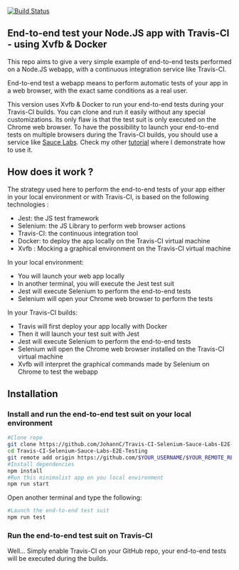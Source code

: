 [![Build Status](https://travis-ci.org/jrebecchi/Travis-CI-Selenium-Xvfb-E2E-Testing.svg?branch=master)](https://travis-ci.org/jrebecchi/Travis-CI-Selenium-Xvfb-E2E-Testing)

## End-to-end test your Node.JS app with Travis-CI - using Xvfb & Docker

This repo aims to give a very simple example of end-to-end tests performed on a Node.JS webapp, with a continuous integration service like Travis-CI.

End-to-end test a webapp means to perform automatic tests of your app in a web browser, with the exact same conditions as a real user.

This version uses Xvfb & Docker to run your end-to-end tests during your Travis-CI builds. You can clone and run it easily without any special customizations. Its only flaw is that the test suit is only executed on the Chrome web browser. To have the possibility to launch your end-to-end tests on multiple browsers during the Travis-CI builds, you should use a service like [Sauce Labs](https://saucelabs.com). Check my other [tutorial](https://github.com/JohannC/Travis-CI-Selenium-Sauce-Labs-E2E-Testing) where I demonstrate how to use it.

## How does it work ?
The strategy used here to perform the end-to-end tests of your app either in your local environment or with Travis-CI, is based on the following technologies :
* Jest: the JS test framework 
* Selenium: the JS Library to perform web browser actions
* Travis-CI: the continuous integration tool
* Docker: to deploy the app locally on the Travis-CI virtual machine
* Xvfb : Mocking a graphical environment on the Travis-CI virtual machine

In your local environment:
* You will launch your web app locally
* In another terminal, you will execute the Jest test suit
* Jest will execute Selenium to perform the end-to-end tests
* Selenium will open your Chrome web browser to perform the tests

In your Travis-CI builds:
* Travis will first deploy your app locally with Docker
* Then it will launch your test suit with Jest
* Jest will execute Selenium to perform the end-to-end tests
* Selenium will open the Chrome web browser installed on the Travis-CI virtual machine
* Xvfb will interpret the graphical commands made by Selenium on Chrome to test the webapp

## Installation

### Install and run the end-to-end test suit on your local environment  
```bash
#Clone repo
git clone https://github.com/JohannC/Travis-CI-Selenium-Sauce-Labs-E2E-Testing.git
cd Travis-CI-Selenium-Sauce-Labs-E2E-Testing
git remote add origin https://github.com/$YOUR_USERNAME/$YOUR_REMOTE_REPO.git
#Install dependencies
npm install
#Run this minimalist app on you local environment
npm run start
```
Open another terminal and type the following:
```bash
#Launch the end-to-end test suit
npm run test
```

### Run the end-to-end test suit on Travis-CI
Well... Simply enable Travis-CI on your GitHub repo, your end-to-end tests will be executed during the builds.
